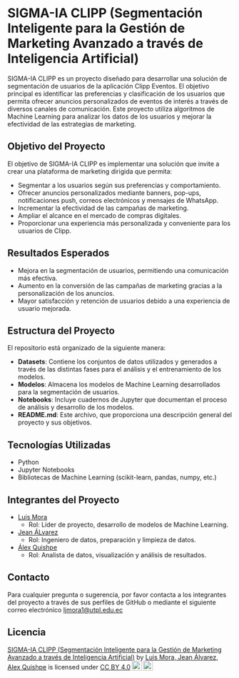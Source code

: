 # SIGMA-IA CLIPP (Segmentación Inteligente para la Gestión de Marketing Avanzado a través de Inteligencia Artificial)

SIGMA-IA CLIPP es un proyecto diseñado para desarrollar una solución de segmentación de usuarios de la aplicación Clipp Eventos. El objetivo principal es identificar las preferencias y clasificación de los usuarios que permita ofrecer anuncios personalizados de eventos de interés a través de diversos canales de comunicación. Este proyecto utiliza algoritmos de Machine Learning para analizar los datos de los usuarios y mejorar la efectividad de las estrategias de marketing.

## Objetivo del Proyecto

El objetivo de SIGMA-IA CLIPP es implementar una solución que invite a crear una plataforma de marketing dirigida que permita:

- Segmentar a los usuarios según sus preferencias y comportamiento.
- Ofrecer anuncios personalizados mediante banners, pop-ups, notificaciones push, correos electrónicos y mensajes de WhatsApp.
- Incrementar la efectividad de las campañas de marketing.
- Ampliar el alcance en el mercado de compras digitales.
- Proporcionar una experiencia más personalizada y conveniente para los usuarios de Clipp.

## Resultados Esperados

- Mejora en la segmentación de usuarios, permitiendo una comunicación más efectiva.
- Aumento en la conversión de las campañas de marketing gracias a la personalización de los anuncios.
- Mayor satisfacción y retención de usuarios debido a una experiencia de usuario mejorada.

## Estructura del Proyecto

El repositorio está organizado de la siguiente manera:

- **Datasets**: Contiene los conjuntos de datos utilizados y generados a través de las distintas fases para el análisis y el entrenamiento de los modelos.
- **Modelos**: Almacena los modelos de Machine Learning desarrollados para la segmentación de usuarios.
- **Notebooks**: Incluye cuadernos de Jupyter que documentan el proceso de análisis y desarrollo de los modelos.
- **README.md**: Este archivo, que proporciona una descripción general del proyecto y sus objetivos.

## Tecnologías Utilizadas

- Python
- Jupyter Notebooks
- Bibliotecas de Machine Learning (scikit-learn, pandas, numpy, etc.)

## Integrantes del Proyecto

- [Luis Mora](https://github.com/ljmor)
  - Rol: Líder de proyecto, desarrollo de modelos de Machine Learning.
- [Jean ÁLvarez](https://github.com/JeanAlvarez21)
  - Rol: Ingeniero de datos, preparación y limpieza de datos.
- [Álex Quishpe](https://github.com/AlexJavierQ)
  - Rol: Analista de datos, visualización y análisis de resultados.

## Contacto

Para cualquier pregunta o sugerencia, por favor contacta a los integrantes del proyecto a través de sus perfiles de GitHub o mediante 
el siguiente correo electrónico ljmora1@utpl.edu.ec

## Licencia
<p xmlns:cc="http://creativecommons.org/ns#" xmlns:dct="http://purl.org/dc/terms/"><a property="dct:title" rel="cc:attributionURL" href="https://github.com/ljmor/marketseg-clustering-clipp">SIGMA-IA CLIPP (Segmentación Inteligente para la Gestión de Marketing Avanzado a través de Inteligencia Artificial)</a> by <a rel="cc:attributionURL dct:creator" property="cc:attributionName" href="https://github.com/ljmor">Luis Mora, Jean Álvarez, Alex Quishpe</a> is licensed under <a href="https://creativecommons.org/licenses/by/4.0/?ref=chooser-v1" target="_blank" rel="license noopener noreferrer" style="display:inline-block;">CC BY 4.0<img style="height:22px!important;margin-left:3px;vertical-align:text-bottom;" src="https://mirrors.creativecommons.org/presskit/icons/cc.svg?ref=chooser-v1" alt=""><img style="height:22px!important;margin-left:3px;vertical-align:text-bottom;" src="https://mirrors.creativecommons.org/presskit/icons/by.svg?ref=chooser-v1" alt=""></a></p>